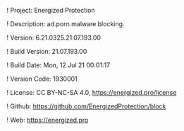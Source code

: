! Project: Energized Protection

! Description: ad.porn.malware blocking.

! Version: 6.21.0325.21.07.193.00

! Build Version: 21.07.193.00

! Build Date: Mon, 12 Jul 21 00:01:17

! Version Code: 1930001

! License: CC BY-NC-SA 4.0, https://energized.pro/license

! Github: https://github.com/EnergizedProtection/block

! Web: https://energized.pro
